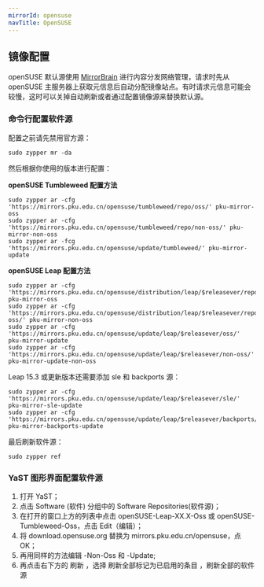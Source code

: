 ```yaml
---
mirrorId: opensuse
navTitle: OpenSUSE
---
```


## 镜像配置

openSUSE 默认源使用 [MirrorBrain](https://en.opensuse.org/SDB:Metalink) 进行内容分发网络管理，请求时先从 openSUSE 主服务器上获取元信息后自动分配镜像站点。有时请求元信息可能会较慢，这时可以关掉自动刷新或者通过配置镜像源来替换默认源。

### 命令行配置软件源

配置之前请先禁用官方源：

```
sudo zypper mr -da
```

然后根据你使用的版本进行配置：

**openSUSE Tumbleweed 配置方法**

```
sudo zypper ar -cfg 'https://mirrors.pku.edu.cn/opensuse/tumbleweed/repo/oss/' pku-mirror-oss
sudo zypper ar -cfg 'https://mirrors.pku.edu.cn/opensuse/tumbleweed/repo/non-oss/' pku-mirror-non-oss
sudo zypper ar -fcg 'https://mirrors.pku.edu.cn/opensuse/update/tumbleweed/' pku-mirror-update
```

**openSUSE Leap 配置方法**

```
sudo zypper ar -cfg 'https://mirrors.pku.edu.cn/opensuse/distribution/leap/$releasever/repo/oss/' pku-mirror-oss
sudo zypper ar -cfg 'https://mirrors.pku.edu.cn/opensuse/distribution/leap/$releasever/repo/non-oss/' pku-mirror-non-oss
sudo zypper ar -cfg 'https://mirrors.pku.edu.cn/opensuse/update/leap/$releasever/oss/' pku-mirror-update
sudo zypper ar -cfg 'https://mirrors.pku.edu.cn/opensuse/update/leap/$releasever/non-oss/' pku-mirror-update-non-oss
```

Leap 15.3 或更新版本还需要添加 sle 和 backports 源：

```
sudo zypper ar -cfg 'https://mirrors.pku.edu.cn/opensuse/update/leap/$releasever/sle/' pku-mirror-sle-update
sudo zypper ar -cfg 'https://mirrors.pku.edu.cn/opensuse/update/leap/$releasever/backports/' pku-mirror-backports-update
```

最后刷新软件源：

```
sudo zypper ref
```

### YaST 图形界面配置软件源

1. 打开 YaST；
2. 点击 Software (软件) 分组中的 Software Repositories(软件源)；
3. 在打开的窗口上方的列表中点击 openSUSE-Leap-XX.X-Oss 或 openSUSE-Tumbleweed-Oss，点击 Edit（编辑）；
4. 将 download.opensuse.org 替换为 mirrors.pku.edu.cn/opensuse，点 OK；
5. 再用同样的方法编辑 -Non-Oss 和 -Update;
6. 再点击右下方的 刷新 ，选择 刷新全部标记为已启用的条目 ，刷新全部的软件源
